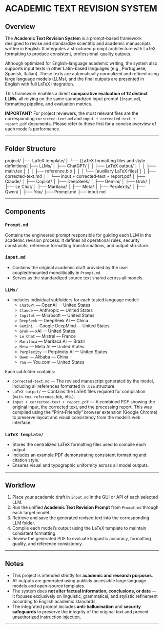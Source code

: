 # ACADEMIC TEXT REVISION SYSTEM

## Overview

The **Academic Text Revision System** is a prompt-based framework designed to revise and standardize scientific and academic manuscripts written in English. It integrates a structured prompt architecture with LaTeX formatting to produce consistent, professional-quality outputs.

Although optimized for English-language academic writing, the system also supports input texts in other Latin-based languages (e.g., Portuguese, Spanish, Italian). These texts are automatically normalized and refined using large language models (LLMs), and the final outputs are presented in English with full LaTeX integration.

This framework enables a direct **comparative evaluation of 12 distinct LLMs**, all relying on the same standardized input prompt (`input.md`), formatting pipeline, and evaluation metrics.

**IMPORTANT:** For project reviewers, the most relevant files are the corresponding `corrected-text.md` and `input + corrected-text + report.pdf` documents. Please refer to these first for a concise overview of each model’s performance.

---

## Folder Structure

project/
├── LaTeX template/
│   └── [LaTeX formatting files and style definitions]
├── LLMs/
│   ├── ChatGPT/
│   │   ├── LaTeX output/
│   │   │   ├── main.tex
│   │   │   ├── reference.bib
│   │   │   └── [auxiliary LaTeX files]
│   │   ├── corrected-text.md
│   │   └── input + corrected-text + report.pdf
│   ├── Claude/
│   ├── Copilot/
│   ├── DeepSeek/
│   ├── Gemini/
│   ├── Grok/
│   ├── Le Chat/
│   ├── Maritaca/
│   ├── Meta/
│   ├── Perplexity/
│   ├── Qwen/
│   ├── You/
├── Prompt.md
├── input.md

---

## Components

### `Prompt.md`
Contains the engineered prompt responsible for guiding each LLM in the academic revision process. It defines all operational rules, security constraints, reference formatting transformations, and output structure.

### `input.md`
- Contains the original academic draft provided by the user coupled/mounted monolitically in `Prompt.md`.
- Serves as the standardized source text shared across all models.

### `LLMs/`
- Includes individual subfolders for each tested language model:
  - `ChatGPT`     — OpenAI          — United States
  - `Claude`      — Anthropic       — United States
  - `Copilot`     — Microsoft       — United States
  - `DeepSeek`    — DeepSeek AI     — China
  - `Gemini`      — Google DeepMind — United States
  - `Grok`        — xAI             — United States
  - `Le Chat`     — Mistral         — France
  - `Maritaca`    — Maritaca AI     — Brazil
  - `Meta`        — Meta AI         — United States
  - `Perplexity`  — Perplexity AI   — United States
  - `Qwen`        — Alibaba         — China
  - `You`         — You.com         — United States

Each subfolder contains:
- `corrected-text.md` — The revised manuscript generated by the model, including all references formatted in `.bib` structure.  
- `LaTeX output/` — Contains the LaTeX files required for compilation (`main.tex`, `reference.bib`, etc.).  
- `input + corrected-text + report.pdf` — A combined PDF showing the original input, the corrected text, and the processing report. This was compiled using the “Print-Friendly” browser extension (Google Chrome) to preserve layout and visual consistency from the model’s web interface.

### `LaTeX template/`
- Stores the centralized LaTeX formatting files used to compile each output.  
- Includes an example PDF demonstrating consistent formatting and citation style.  
- Ensures visual and typographic uniformity across all model outputs.

---

## Workflow

1. Place your academic draft in `input.md` in the GUI or API of each selected LLM.  
2. Run the unified **Academic Text Revision Prompt** from `Prompt.md` through each target model.  
3. Retrieve and save the generated revised text into the corresponding LLM folder.  
4. Compile each model’s output using the LaTeX template to maintain consistent formatting.  
5. Review the generated PDF to evaluate linguistic accuracy, formatting quality, and reference consistency.

---

## Notes

- This project is intended strictly for **academic and research purposes**.  
- All outputs are generated using publicly accessible large language models and open-source templates.  
- The system does **not alter factual information, conclusions, or data** — it focuses exclusively on linguistic, grammatical, and stylistic refinement according to English academic standards.  
- The integrated prompt includes **anti-hallucination** and **security safeguards** to preserve the integrity of the original text and prevent unauthorized instruction injection.  

---